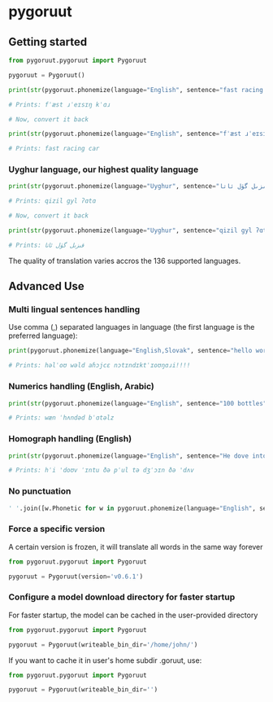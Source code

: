 # pygoruut

## Getting started

```python
from pygoruut.pygoruut import Pygoruut

pygoruut = Pygoruut()

print(str(pygoruut.phonemize(language="English", sentence="fast racing car")))

# Prints: fˈæst ɹˈeɪsɪŋ kˈɑɹ

# Now, convert it back

print(str(pygoruut.phonemize(language="English", sentence="fˈæst ɹˈeɪsɪŋ kˈɑɹ", is_reverse=True)))

# Prints: fast racing car

```

### Uyghur language, our highest quality language

```python
print(str(pygoruut.phonemize(language="Uyghur", sentence="قىزىل گۈل ئاتا")))

# Prints: qizil gyl ʔɑtɑ

# Now, convert it back

print(str(pygoruut.phonemize(language="Uyghur", sentence="qizil gyl ʔɑtɑ", is_reverse=True)))

# Prints: قىزىل گۈل ئاتا

```

The quality of translation varies accros the 136 supported languages.

## Advanced Use

### Multi lingual sentences handling

Use comma (,) separated languages in language (the first language is the preferred language):

```python
print(pygoruut.phonemize(language="English,Slovak", sentence="hello world ahojte notindictionary!!!!"))

# Prints: həlˈoʊ wəld aɦɔjcɛ nɔtɪndɪktˈɪoʊŋɑɹi!!!!
```

### Numerics handling (English, Arabic)

```python
print(str(pygoruut.phonemize(language="English", sentence="100 bottles")))

# Prints: wæn ˈhʌndəd bˈɑtəlz
```

### Homograph handling (English)

```python
print(str(pygoruut.phonemize(language="English", sentence="He dove into the pool to join the dove")))

# Prints: hˈi 'doʊv ˈɪntu ðə pˈul tə dʒˈɔɪn ðə 'dʌv
```

### No punctuation

```python
' '.join([w.Phonetic for w in pygoruut.phonemize(language="English", sentence="hello world!!!!").Words])
```

### Force a specific version

A certain version is frozen, it will translate all words in the same way forever

```python
from pygoruut.pygoruut import Pygoruut

pygoruut = Pygoruut(version='v0.6.1')

```

### Configure a model download directory for faster startup

For faster startup, the model can be cached in the user-provided directory

```python
from pygoruut.pygoruut import Pygoruut

pygoruut = Pygoruut(writeable_bin_dir='/home/john/')
```

If you want to cache it in user's home subdir .goruut, use:

```python
from pygoruut.pygoruut import Pygoruut

pygoruut = Pygoruut(writeable_bin_dir='')
```
